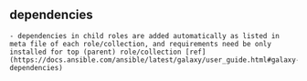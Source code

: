 ## dependencies
	- dependencies in child roles are added automatically as listed in meta file of each role/collection, and requirements need be only installed for top (parent) role/collection [ref](https://docs.ansible.com/ansible/latest/galaxy/user_guide.html#galaxy-dependencies)